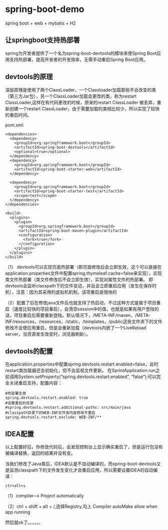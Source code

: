 # spring-boot-demo
spring boot + web +  mybatis + H2


## 让springboot支持热部署

spring为开发者提供了一个名为spring-boot-devtools的模块来使Spring Boot应用支持热部署，提高开发者的开发效率，无需手动重启Spring Boot应用。

## devtools的原理

深层原理是使用了两个ClassLoader，一个Classloader加载那些不会改变的类（第三方Jar包），另一个ClassLoader加载会更改的类，称为restart ClassLoader,这样在有代码更改的时候，原来的restart ClassLoader 被丢弃，重新创建一个restart ClassLoader，由于需要加载的类相比较少，所以实现了较快的重启时间。

pom.xml:

    <dependencies>
      <dependency>
        <groupId>org.springframework.boot</groupId>
        <artifactId>spring-boot-devtools</artifactId>
        <optional>true</optional>
      </dependency>
      <dependency>
        <groupId>org.springframework.boot</groupId>
        <artifactId>spring-boot-starter-web</artifactId>
      </dependency>
     
      <dependency>
        <groupId>org.springframework.boot</groupId>
        <artifactId>spring-boot-starter-test</artifactId>
        <scope>test</scope>
      </dependency>
    </dependencies>
     
    <build>
      <plugins>
        <plugin>
          <groupId>org.springframework.boot</groupId>
          <artifactId>spring-boot-maven-plugin</artifactId>
          <configuration>
            <fork>true</fork>
          </configuration>
        </plugin>
      </plugins>
    </build>
    
    

（1） devtools可以实现页面热部署（即页面修改后会立即生效，这个可以直接在application.properties文件中配置spring.thymeleaf.cache=false来实现），实现类文件热部署（类文件修改后不会立即生效），实现对属性文件的热部署。 即devtools会监听classpath下的文件变动，并且会立即重启应用（发生在保存时机），注意：因为其采用的虚拟机机制，该项重启是很快的
 

（2）配置了后在修改java文件后也就支持了热启动，不过这种方式是属于项目重启（速度比较快的项目重启），会清空session中的值，也就是如果有用户登陆的话，项目重启后需要重新登陆。默认情况下，/META-INF/maven，/META-INF/resources，/resources，/static，/templates，/public这些文件夹下的文件修改不会使应用重启，但是会重新加载（devtools内嵌了一个LiveReload server，当资源发生改变时，浏览器刷新）。

## devtools的配置

在application.properties中配置spring.devtools.restart.enabled=false，此时restart类加载器还会初始化，但不会监视文件更新。
 在SprintApplication.run之前调用System.setProperty(“spring.devtools.restart.enabled”, “false”);可以完全关闭重启支持，配置内容：    
 

    #热部署生效
    spring.devtools.restart.enabled: true
    #设置重启的目录
    #spring.devtools.restart.additional-paths: src/main/java
    #classpath目录下的WEB-INF文件夹内容修改不重启
    spring.devtools.restart.exclude: WEB-INF/**
     
     
## IDEA配置
     
以上配置好后，你修改代码后，会发现控制台上显示确实重启了，但是运行包没有被编译替换，返回的结果并没有变。
     
当我们修改了Java类后，IDEA默认是不自动编译的，而spring-boot-devtools又是监测classpath下的文件发生变化才会重启应用，所以需要设置IDEA的自动编译：
    
    ctr+alt+s
    
（1）compiler--> Project automatically
  
     
（2）ctrl + shift + alt + /,选择Registry,勾上 Compiler autoMake allow when app running     
    
    
然后就ok了。。。。。。